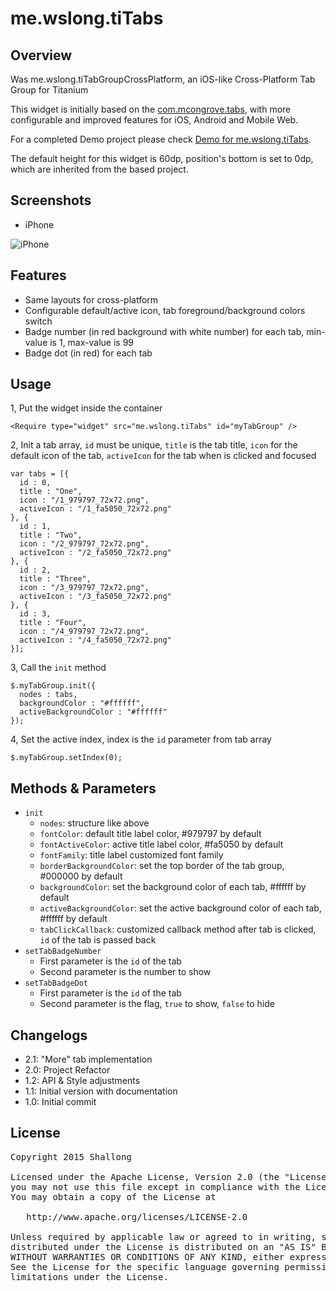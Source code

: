 # me.wslong.tiTabs

## Overview

Was me.wslong.tiTabGroupCrossPlatform, an iOS-like Cross-Platform Tab Group for Titanium

This widget is initially based on the [com.mcongrove.tabs](https://github.com/mcongrove/com.mcongrove.tabs), with more configurable and improved features for iOS, Android and Mobile Web.

For a completed Demo project please check [Demo for me.wslong.tiTabs](../tiTabsDemo).

The default height for this widget is 60dp, position's bottom is set to 0dp, which are inherited from the based project.

## Screenshots

* iPhone

![iPhone](../../master/screenshots/tiTabGroup-iphone6.png)

## Features

* Same layouts for cross-platform
* Configurable default/active icon, tab foreground/background colors switch
* Badge number (in red background with white number) for each tab, min-value is 1, max-value is 99
* Badge dot (in red) for each tab

## Usage

1, Put the widget inside the container

```<Require type="widget" src="me.wslong.tiTabs" id="myTabGroup" />```

2, Init a tab array, `id` must be unique, `title` is the tab title, `icon` for the default icon of the tab, `activeIcon` for the tab when is clicked and focused

```
var tabs = [{
  id : 0,
  title : "One",
  icon : "/1_979797_72x72.png",
  activeIcon : "/1_fa5050_72x72.png"
}, {
  id : 1,
  title : "Two",
  icon : "/2_979797_72x72.png",
  activeIcon : "/2_fa5050_72x72.png"
}, {
  id : 2,
  title : "Three",
  icon : "/3_979797_72x72.png",
  activeIcon : "/3_fa5050_72x72.png"
}, {
  id : 3,
  title : "Four",
  icon : "/4_979797_72x72.png",
  activeIcon : "/4_fa5050_72x72.png"
}];
```

3, Call the `init` method

```
$.myTabGroup.init({
  nodes : tabs,
  backgroundColor : "#ffffff",
  activeBackgroundColor : "#ffffff"
});
```

4, Set the active index, index is the `id` parameter from tab array

```
$.myTabGroup.setIndex(0);
```

## Methods & Parameters

* `init`
	* `nodes`: structure like above
	* `fontColor`: default title label color, #979797 by default
	* `fontActiveColor`: active title label color, #fa5050 by default
	* `fontFamily`: title label customized font family
	* `borderBackgroundColor`: set the top border of the tab group, #000000 by default
	* `backgroundColor`: set the background color of each tab, #ffffff by default
	* `activeBackgroundColor`: set the active background color of each tab, #ffffff by default
	* `tabClickCallback`: customized callback method after tab is clicked, `id` of the tab is passed back
* `setTabBadgeNumber`
	* First parameter is the `id` of the tab
	* Second parameter is the number to show
* `setTabBadgeDot`
	* First parameter is the `id` of the tab
	* Second parameter is the flag, `true` to show, `false` to hide

## Changelogs

* 2.1: "More" tab implementation
* 2.0: Project Refactor
* 1.2: API & Style adjustments
* 1.1: Initial version with documentation
* 1.0: Initial commit

## License
<pre>
Copyright 2015 Shallong

Licensed under the Apache License, Version 2.0 (the "License");
you may not use this file except in compliance with the License.
You may obtain a copy of the License at

   http://www.apache.org/licenses/LICENSE-2.0

Unless required by applicable law or agreed to in writing, software
distributed under the License is distributed on an "AS IS" BASIS,
WITHOUT WARRANTIES OR CONDITIONS OF ANY KIND, either express or implied.
See the License for the specific language governing permissions and
limitations under the License.
</pre>
